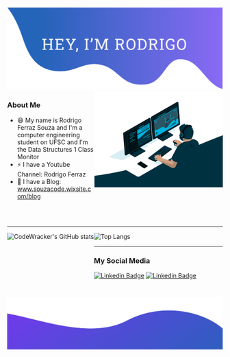 ![alt text](./top.png)
<img align="right" alt="GIF" src="https://github.com/CodeWracker/CodeWracker/blob/master/code.gif?raw=true" width="300" height="auto" />

### About Me

- 😄 My name is Rodrigo Ferraz Souza and I'm a computer engineering student on UFSC and I'm the Data Structures 1 Class Monitor
- ⚡ I have a Youtube Channel: Rodrigo Ferraz
- 💬 I have a Blog: www.souzacode.wixsite.com/blog

</br></br>




------


<img  height="150" align="left" src="https://github-readme-stats.vercel.app/api?username=CodeWracker" alt="CodeWracker's GitHub stats"/>
<img  height="150" src="https://github-readme-stats.vercel.app/api/top-langs/?username=CodeWracker&layout=compact" alt="Top Langs"/>



------




### My Social Media

[![Linkedin Badge](https://img.shields.io/badge/-LinkedIn-blue?style=flat-square&logo=Linkedin&logoColor=white)](https://www.linkedin.com/in/rodrigo-ferraz-souza-89ba39143/)
 [![Linkedin Badge](https://img.shields.io/badge/-StackOverflow-orange?style=flat-square&logo=stackoverflow&logoColor=white)](https://stackoverflow.com/users/15266137/rodrigo-ferraz-souza?tab=profile)


![alt text](./bottom.png)

